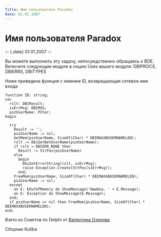 ```yaml
---
Title: Имя пользователя Paradox
Date: 01.01.2007
---
```



Имя пользователя Paradox
========================

::: {.date}
01.01.2007
:::

Вы можете выполнить эту задачу, непосредственно обращаясь к BDE.
Включите следующие модули в сецию Uses вашего модуля: DBIPROCS, DBIERRS,
DBITYPES

Ниже приведена функция с именем ID, возвращающая сетевое имя входа:

    function ID: string;
    var
      rslt: DBIResult;
      szErrMsg: DBIMSG;
      pszUserName: PChar;
    begin
     
      try
        Result := '';
        pszUserName := nil;
        GetMem(pszUserName, SizeOf(Char) * DBIMAXXBUSERNAMELEN);
        rslt := DbiGetNetUserName(pszUserName);
        if rslt = DBIERR_NONE then
          Result := StrPas(pszUserName)
        else
          begin
            DbiGetErrorString(rslt, szErrMsg);
            raise Exception.Create(StrPas(szErrMsg));
          end;
        FreeMem(pszUserName, SizeOf(Char) * DBIMAXXBUSERNAMELEN);
        pszUserName := nil;
      except
        on E: EOutOfMemory do ShowMessage('Ошибка. ' + E.Message);
        on E: Exception do ShowMessage(E.Message);
      end;
      if pszUserName <> nil then FreeMem(pszUserName, SizeOf(Char) * DBIMAXXBUSERNAMELEN);
    end;

Взято из Советов по Delphi от [Валентина
Озерова](mailto:mailto:webmaster@webinspector.com)

Сборник Kuliba

